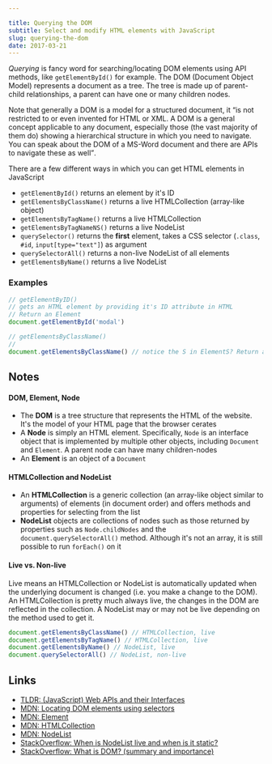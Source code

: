 ```yaml
---

title: Querying the DOM
subtitle: Select and modify HTML elements with JavaScript
slug: querying-the-dom
date: 2017-03-21
---
```


_Querying_ is fancy word for searching/locating DOM elements using API methods, like `getElementById()` for example. The DOM (Document Object Model) represents a document as a tree. The tree is made up of parent-child relationships, a parent can have one or many children nodes.


Note that generally a DOM is a model for a structured document, it <q cite='http://stackoverflow.com/questions/4976344/what-is-dom-summary-and-importance'>is not restricted to or even invented for HTML or XML. A DOM is a general concept applicable to any document, especially those (the vast majority of them do) showing a hierarchical structure in which you need to navigate. You can speak about the DOM of a MS-Word document and there are APIs to navigate these as well</q>.

There are a few different ways in which you can get HTML elements in JavaScript

- `getElementById()` returns an element by it's ID
- `getElementsByClassName()` returns a live HTMLCollection (array-like object)
- `getElementsByTagName()` returns a live HTMLCollection
- `getElementsByTagNameNS()` returns a live NodeList
- `querySelector()` returns the **first** element, takes a CSS selector (`.class`, `#id`, `input[type="text"]`) as argument
- `querySelectorAll()` returns a non-live NodeList of all elements
- `getElementsByName()` returns a live NodeList


### Examples

```javascript
// getElementByID()
// gets an HTML element by providing it's ID attribute in HTML
// Return an Element
document.getElementById('modal')

// getElementsByClassName()
// 
document.getElementsByClassName() // notice the S in ElementS? Return an array (HTMLCollection) of elements
```

Notes
---

#### DOM, Element, Node 
- The **DOM** is a tree structure that represents the HTML of the website. It's the model of your HTML page that the browser cerates
- A **Node** is simply an HTML element. Specifically, `Node` is an interface object that is implemented by multiple other objects, including `Document` and `Element`. A parent node can have many children-nodes
- An **Element** is an object of a `Document`

#### HTMLCollection and NodeList
- An **HTMLCollection** is a generic collection (an array-like object similar to arguments) of elements (in document order) and offers methods and properties for selecting from the list
- **NodeList** objects are collections of nodes such as those returned by properties such as `Node.childNodes` and the `document.querySelectorAll()` method. Although it's not an array, it is still possible to run `forEach()` on it

#### Live vs. Non-live
Live means an HTMLCollection or NodeList is automatically updated when the underlying document is changed (i.e. you make a change to the DOM). An HTMLCollection is pretty much always live, the changes in the DOM are reflected in the collection. A NodeList may or may not be live depending on the method used to get it.

```javascript
document.getElementsByClassName() // HTMLCollection, live
document.getElementsByTagName() // HTMLCollection, live
document.getElementsByName() // NodeList, live
document.querySelectorAll() // NodeList, non-live
```

Links
---
- [TLDR: (JavaScript) Web APIs and their Interfaces](/javascript-web-api-interfaces)
- [MDN: Locating DOM elements using selectors](https://developer.mozilla.org/en-US/docs/Web/API/Document_object_model/Locating_DOM_elements_using_selectors)
- [MDN: Element](https://developer.mozilla.org/en-US/docs/Web/API/Element)
- [MDN: HTMLCollection](https://developer.mozilla.org/en-US/docs/Web/API/HTMLCollection)
- [MDN: NodeList](https://developer.mozilla.org/en-US/docs/Web/API/NodeList)
- [StackOverflow: When is NodeList live and when is it static?](http://stackoverflow.com/questions/28163033/when-is-nodelist-live-and-when-is-it-static)
- [StackOverflow: What is DOM? (summary and importance)](http://stackoverflow.com/questions/4976344/what-is-dom-summary-and-importance)


[1]: http://stackoverflow.com/questions/4976344/what-is-dom-summary-and-importance
